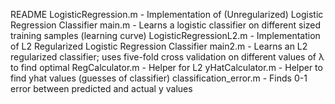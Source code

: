 README
LogisticRegression.m - Implementation of (Unregularized) Logistic Regression Classifier
  main.m - Learns a logistic classifier on different sized training samples (learning curve)
LogisticRegressionL2.m - Implementation of L2 Regularized Logistic Regression Classifier
  main2.m - Learns an L2 regularized classifier; uses five-fold cross validation on different values of λ to find optimal
  RegCalculator.m - Helper for L2
yHatCalculator.m - Helper to find yhat values (guesses of classifier)
classification_error.m - Finds 0-1 error between predicted and actual y values
